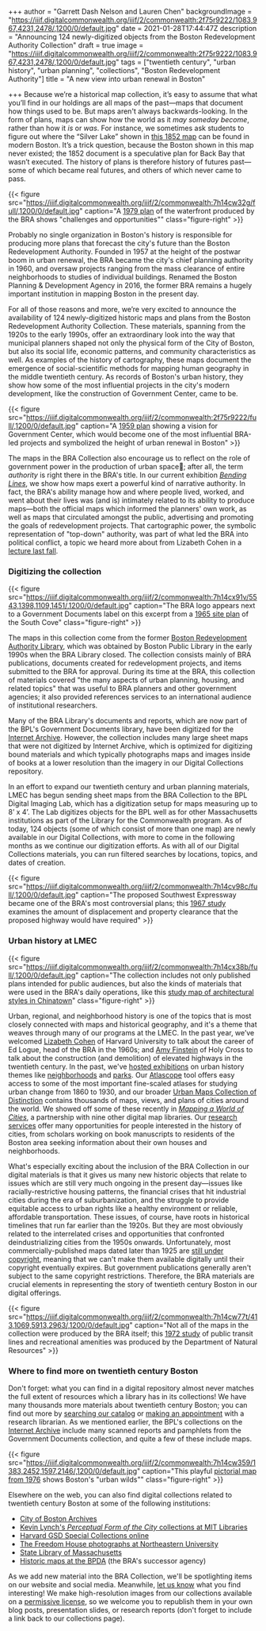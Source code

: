 +++
author = "Garrett Dash Nelson and Lauren Chen"
backgroundImage = "https://iiif.digitalcommonwealth.org/iiif/2/commonwealth:2f75r9222/1083,967,4231,2478/,1200/0/default.jpg"
date = 2021-01-28T17:44:47Z
description = "Announcing 124 newly-digitized objects from the Boston Redevelopment Authority Collection"
draft = true
image = "https://iiif.digitalcommonwealth.org/iiif/2/commonwealth:2f75r9222/1083,967,4231,2478/,1200/0/default.jpg"
tags = ["twentieth century", "urban history", "urban planning", "collections", "Boston Redevelopment Authority"]
title = "A new view into urban renewal in Boston"

+++
Because we’re a historical map collection, it’s easy to assume that what you’ll find in our holdings are all maps of the past—maps that document how things used to be. But maps aren't always backwards-looking. In the form of plans, maps can show how the world as it _may someday become_, rather than how it _is_ or _was_. For instance, we sometimes ask students to figure out where the “Silver Lake” shown in [this 1852 map](https://collections.leventhalmap.org/search/commonwealth:cf95jd161) can be found in modern Boston. It’s a trick question, because the Boston shown in this map never existed; the 1852 document is a speculative plan for Back Bay that wasn’t executed. The history of plans is therefore history of futures past—some of which became real futures, and others of which never came to pass.

{{< figure src="https://iiif.digitalcommonwealth.org/iiif/2/commonwealth:7h14cw32g/full/,1200/0/default.jpg" caption="A [1979 plan](https://collections.leventhalmap.org/search/commonwealth:2f75r928q) of the waterfront produced by the BRA shows \"challenges and opportunities\"" class="figure-right" >}}

Probably no single organization in Boston's history is responsible for producing more plans that forecast the city's future than the Boston Redevelopment Authority. Founded in 1957 at the height of the postwar boom in urban renewal, the BRA became the city's chief planning authority in 1960, and oversaw projects ranging from the mass clearance of entire neighborhoods to studies of individual buildings. Renamed the Boston Planning & Development Agency in 2016, the former BRA remains a hugely important institution in mapping Boston in the present day.

For all of those reasons and more, we’re very excited to announce the availability of 124 newly-digitized historic maps and plans from the Boston Redevelopment Authority Collection. These materials, spanning from the 1920s to the early 1990s, offer an extraordinary look into the way that municipal planners shaped not only the physical form of the City of Boston, but also its social life, economic patterns, and community characteristics as well. As examples of the history of cartography, these maps document the emergence of social-scientific methods for mapping human geography in the middle twentieth century. As records of Boston's urban history, they show how some of the most influential projects in the city's modern development, like the construction of Government Center, came to be.

{{< figure src="https://iiif.digitalcommonwealth.org/iiif/2/commonwealth:2f75r9222/full/,1200/0/default.jpg" caption="A [1959 plan](https://collections.leventhalmap.org/search/commonwealth:7h14cv71z) showing a vision for Government Center, which would become one of the most influential BRA-led projects and symbolized the height of urban renewal in Boston"  >}}

The maps in the BRA Collection also encourage us to reflect on the role of government power in the production of urban space; after all, the term _authority_ is right there in the BRA's title. In our current exhibition [_Bending Lines_](https://www.leventhalmap.org/digital-exhibitions/bending-lines/power-belief/authority/), we show how maps exert a powerful kind of narrative authority. In fact, the BRA's ability manage how and where people lived, worked, and went about their lives was (and is) intimately related to its ability to produce maps—both the official maps which informed the planners' own work, as well as maps that circulated amongst the public, advertising and promoting the goals of redevelopment projects. That cartographic power, the symbolic representation of "top-down" authority, was part of what led the BRA into political conflict, a topic we heard more about from Lizabeth Cohen in a [lecture last fall](https://www.youtube.com/watch?v=_JKoC7QQBNs).

### Digitizing the collection

{{< figure src="https://iiif.digitalcommonwealth.org/iiif/2/commonwealth:7h14cx91v/5543,1398,1109,1451/,1200/0/default.jpg" caption="The BRA logo appears next to a Government Documents label on this excerpt from a [1965 site plan](https://collections.leventhalmap.org/search/commonwealth:7h14cx90k) of the South Cove" class="figure-right" >}}

The maps in this collection come from the former [Boston Redevelopment Authority Library](https://archive.org/details/bostonredevelopm00bost/page/n3/mode/2up), which was obtained by Boston Public Library in the early 1990s when the BRA Library closed. The collection consists mainly of BRA publications, documents created for redevelopment projects, and items submitted to the BRA for approval. During its time at the BRA, this collection of materials covered "the many aspects of urban planning, housing, and related topics" that was useful to BRA planners and other government agencies; it also provided references services to an international audience of institutional researchers.

Many of the BRA Library's documents and reports, which are now part of the BPL's Government Documents library, have been digitized for the [Internet Archive](https://archive.org/details/bostonpubliclibrary?and%5B%5D=redevelopment&sin=). However, the collection includes many large sheet maps that were not digitized by Internet Archive, which is optimized for digitizing bound materials and which typically photographs maps and images inside of books at a lower resolution than the imagery in our Digital Collections repository.

In an effort to expand our twentieth century and urban planning materials, LMEC has begun sending sheet maps from the BRA Collection to the BPL Digital Imaging Lab, which has a digitization setup for maps measuring up to 8’ x 4’. The Lab digitizes objects for the BPL well as for other Massachusetts institutions as part of the Library for the Commonwealth program. As of today, 124 objects (some of which consist of more than one map) are newly available in our Digital Collections, with more to come in the following months as we continue our digitization efforts. As with all of our Digital Collections materials, you can run filtered searches by locations, topics, and dates of creation.

{{< figure src="https://iiif.digitalcommonwealth.org/iiif/2/commonwealth:7h14cv98c/full/,1200/0/default.jpg" caption="The proposed Southwest Expressway became one of the BRA's most controversial plans; this [1967 study](https://collections.leventhalmap.org/search/commonwealth:7h14cv973) examines the amount of displacement and property clearance that the proposed highway would have required" >}}

### Urban history at LMEC

{{< figure src="https://iiif.digitalcommonwealth.org/iiif/2/commonwealth:7h14cx38b/full/,1200/0/default.jpg" caption="The collection includes not only published plans intended for public audiences, but also the kinds of materials that were used in the BRA's daily operations, like this [study map of architectural styles in Chinatown](https://collections.leventhalmap.org/search/commonwealth:7h14cx372)" class="figure-right" >}}

Urban, regional, and neighborhood history is one of the topics that is most closely connected with maps and historical geography, and it's a theme that weaves through many of our programs at the LMEC. In the past year, we’ve welcomed [Lizabeth Cohen](https://www.youtube.com/watch?v=_JKoC7QQBNs) of Harvard University to talk about the career of Ed Logue, head of the BRA in the 1960s; and [Amy Finstein](https://www.leventhalmap.org/event/amy-finstein-nov-16/) of Holy Cross to talk about the construction (and demolition) of elevated highways in the twentieth century. In the past, we've [hosted exhibitions](https://www.leventhalmap.org/exhibitions/past-exhibitions/) on urban history themes like [neighborhoods](https://collections.leventhalmap.org/exhibits/9) and [parks](https://collections.leventhalmap.org/exhibits/21). Our [Atlascope](https://atlascope.leventhalmap.org) tool offers easy access to some of the most important fine-scaled atlases for studying urban change from 1860 to 1930, and our broader [Urban Maps Collection of Distinction](https://collections.leventhalmap.org/search?f%5Bcollection_name_ssim%5D%5B%5D=Urban+Maps+%28Collection+of+Distinction%29) contains thousands of maps, views, and plans of cities around the world. We showed off some of these recently in [_Mapping a World of Cities_](https://www.leventhalmap.org/projects/mapping-a-world-of-cities/), a partnership with nine other digital map libraries. Our [research services](https://www.leventhalmap.org/research/) offer many opportunities for people interested in the history of cities, from scholars working on book manuscripts to residents of the Boston area seeking information about their own houses and neighborhoods.

What's especially exciting about the inclusion of the BRA Collection in our digital materials is that it gives us many new historic objects that relate to issues which are still very much ongoing in the present day—issues like racially-restrictive housing patterns, the financial crises that hit industrial cities during the era of suburbanization, and the struggle to provide equitable access to urban rights like a healthy environment or reliable, affordable transportation. These issues, of course, have roots in historical timelines that run far earlier than the 1920s. But they are most obviously related to the interrelated crises and opportunities that confronted deindustrializing cities from the 1950s onwards. Unfortunately, most commercially-published maps dated later than 1925 are [still under copyright](https://www.instagram.com/p/CKPs-LeF-Bm/), meaning that we can't make them available digitally until their copyright eventually expires. But government publications generally aren't subject to the same copyright restrictions. Therefore, the BRA materials are crucial elements in representing the story of twentieth century Boston in our digital offerings.

{{< figure src="https://iiif.digitalcommonwealth.org/iiif/2/commonwealth:7h14cw77t/413,1069,5913,2963/,1200/0/default.jpg" caption="Not all of the maps in the collection were produced by the BRA itself; this [1972 study](https://collections.leventhalmap.org/search/commonwealth:7h14cw76j) of public transit lines and recreational amenities was produced by the Department of Natural Resources" >}}


### Where to find more on twentieth century Boston

Don't forget: what you can find in a digital repository almost never matches the full extent of resources which a library has in its collections! We have many thousands more materials about twentieth century Boston; you can find out more by [searching our catalog](https://www.leventhalmap.org/collections/searching/) or [making an appointment](https://www.leventhalmap.org/research/) with a research librarian. As we mentioned earlier, the BPL's collections on the [Internet Archive](https://archive.org/details/bostonpubliclibrary) include many scanned reports and pamphlets from the Government Documents collection, and quite a few of these include maps.

{{< figure src="https://iiif.digitalcommonwealth.org/iiif/2/commonwealth:7h14cw359/1383,2452,1597,2146/,1200/0/default.jpg" caption="This playful [pictorial map from 1976](https://collections.leventhalmap.org/search/commonwealth:7h14cw341) shows Boston's \"urban wilds\""  class="figure-right" >}}

Elsewhere on the web, you can also find digital collections related to twentieth century Boston at some of the following institutions:

* [City of Boston Archives](https://archives.cityofboston.gov)
* [Kevin Lynch's _Perceptual Form of the City_ collections at MIT Libraries](https://libraries.mit.edu/distinctive-collections/collections/visual-collections/)
* [Harvard GSD Special Collections online](https://guides.library.harvard.edu/gsd/visual)
* [The Freedom House photographs at Northeastern University](https://freedomhouse.library.northeastern.edu)
* [State Library of Massachusetts](https://archives.lib.state.ma.us)
* [Historic maps at the BPDA](http://www.bostonplans.org/3d-data-maps/historical-maps) (the BRA's successor agency)

As we add new material into the BRA Collection, we'll be spotlighting items on our website and social media. Meanwhile, [let us know](https://www.leventhalmap.org/about/contact-connect/) what you find interesting! We make high-resolution images from our collections available on a [permissive license](https://www.leventhalmap.org/collections/permissions/), so we welcome you to republish them in your own blog posts, presentation slides, or research reports (don't forget to include a link back to our collections page).